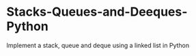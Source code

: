 # Stacks-Queues-and-Deeques-Python
Implement a stack, queue and deque using a linked list in Python
